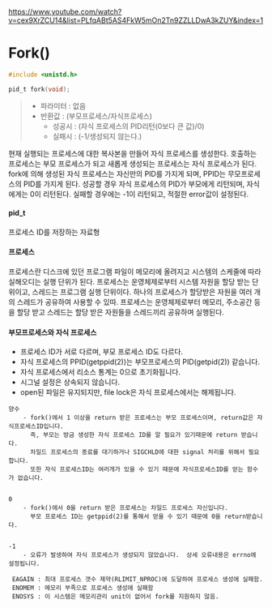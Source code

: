 https://www.youtube.com/watch?v=cex9XrZCU14&list=PLfqABt5AS4FkW5mOn2Tn9ZZLLDwA3kZUY&index=1

# Fork()

```c
#include <unistd.h>

pid_t fork(void);
```
> - 파라미터 : 없음
> - 반환값 : (부모프로세스/자식프로세스) 
>    - 성공시 : (자식 프로세스의 PID리턴(0보다 큰 값)/0)
>    - 실패시 : (-1/생성되지 않는다.)

현재 실행되는 프로세스에 대한 복사본을 만들어 자식 프로세스를 생성한다. 호출하는 프로세스는 부모 프로세스가 되고 새롭게 생성되는 프로세스는 자식 프로세스가 된다. fork에 의해 생성된 자식 프로세스는 자신만의 PID를 가지게 되며, PPID는 무모프로세스의 PID를 가지게 된다. 성공할 경우 자식 프로세스의 PID가 부모에게 리턴되며, 자식에게는 0이 리턴된다. 실패할 경우에는 -1이 리턴되고, 적절한 error값이 설정된다.

#### pid_t

프로세스 ID를 저장하는 자료형

#### 프로세스

프로세스란 디스크에 있던 프로그램 파일이 메모리에 올려지고 시스템의 스케줄에 따라 실해오디는 실행 단위가 된다. 프로세스는 운영체제로부터 시스템 자원을 할당 받는 단위이고, 스레드는 프로그램 실행 단위이다. 하나의 프로세스가 할당받은 자원을 여러 개의 스레드가 공유하여 사용할 수 있따. 프로세스는 운영체제로부터 메모리, 주소공간 등을 할당 받고 스레드는 할당 받은 자원들을 스레드끼리 공유하며 실행된다.

#### 부모프로세스와 자식 프로세스

- 프로세스 ID가 서로 다르며, 부모 프로세스 ID도 다르다.
- 자식 프로세스의 PPID(getppid(2))는 부모프로세스의 PID(getpid(2)) 같습니다.
- 자식 프로세스에서 리소스 통계는 0으로 초기화됩니다.
- 시그널 설정은 상속되지 않습니다.
- open된 파일은 유지되지만, file lock은 자식 프로세스에서는 해제됩니다.
~~~
양수
    - fork()에서 1 이상을 return 받은 프로세스는 부모 프로세스이며, return값은 자식프로세스ID입니다.
      즉, 부모는 방금 생성한 자식 프로세스 ID를 알 필요가 있기때문에 return 받습니다.
      차일드 프로세스의 종료를 대기하거나 SIGCHLD에 대한 signal 처리를 위해서 필요합니다.
      또한 자식 프로세스ID는 여러개가 있을 수 있기 때문에 자식프로세스ID를 얻는 함수가 없습니다.


0
    - fork()에서 0을 return 받은 프로세스는 차일드 프로세스 자신입니다.
      부모 프로세스 ID는 getppid(2)를 통해서 얻을 수 있기 때문에 0을 return받습니다.


-1
    - 오류가 발생하여 자식 프로세스가 생성되지 않았습니다.  상세 오류내용은 errno에 설정됩니다.

 EAGAIN : 최대 프로세스 갯수 제약(RLIMIT_NPROC)에 도달하여 프로세스 생성에 실패함.
 ENOMEM : 메모리 부족으로 프로세스 생성에 실패함
 ENOSYS : 이 시스템은 메모리관리 unit이 없어서 fork를 지원하지 않음.
 ~~~